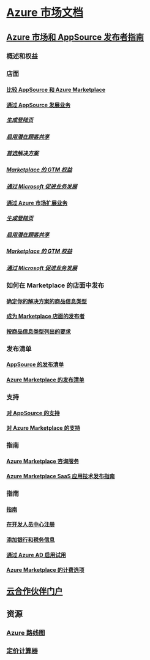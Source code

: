 # [Azure 市场文档](index.md)  

## [Azure 市场和 AppSource 发布者指南](./marketplace-publishers-guide.md)  
### 概述和权益  
### 店面  
#### [比较 AppSource 和 Azure Marketplace](./comparing-appsource-azure-marketplace.md)  
#### [通过 AppSource 发展业务](./grow-your-business-with-appsource.md)  
##### [生成登陆页](./build-your-landing-page.md)  
##### [启用潜在顾客共享](./enable-lead-sharing.md)  
##### [首选解决方案](./preferred-solutions.md)
##### [Marketplace 的 GTM 权益](./gtm-benefits.md)  
##### [通过 Microsoft 促进业务发展](./promote-your-business-with-microsoft.md)  
#### [通过 Azure 市场扩展业务](./grow-your-business-with-azure-marketplace.md)  
##### [生成登陆页](./build-your-landing-page.md)  
##### [启用潜在顾客共享](./enable-lead-sharing.md)  
##### [Marketplace 的 GTM 权益](./gtm-benefits.md)  
##### [通过 Microsoft 促进业务发展](./promote-your-business-with-microsoft.md)  

### 如何在 Marketplace 的店面中发布  
#### [确定你的解决方案的商品信息类型](./determine-your-listing-type.md)  
#### [成为 Marketplace 店面的发布者](./become-publisher.md)  
#### [按商品信息类型列出的要求](./listing-type-requirements.md)  

### 发布清单  
#### [AppSource 的发布清单](./publishing-checklist-appsource.md)  
#### [Azure Marketplace 的发布清单](./publishing-checklist-azure-marketplace.md)  

### 支持  
#### [对 AppSource 的支持](./support-appsource.md)  
#### [对 Azure Marketplace 的支持](./support-azure-marketplace.md)  

### 指南  
#### [Azure Marketplace 咨询服务](consulting-services.md)  
#### [Azure Marketplace SaaS 应用技术发布指南](marketplace-saas-applications-technical-publishing-guide.md) 

### 指南  
#### [指南](./guidelines.md)  
#### [在开发人员中心注册](./register-dev-center.md)  
#### [添加银行和税务信息](./add-bank-tax-info.md)  
#### [通过 Azure AD 启用试用](./enable-trial-using-azure-ad.md)  
#### [Azure Marketplace 的计费选项](./billing-options-azure-marketplace.md)  

## [云合作伙伴门户](./cloud-partner-portal/cloud-partner-portal-what-is-the-cloud-partner-portal.md)  

## 资源  
### [Azure 路线图](https://azure.microsoft.com/roadmap/)  
### [定价计算器](https://azure.microsoft.com/pricing/calculator/)  
